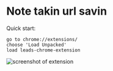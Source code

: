 # Note takin url savin

Quick start:

```
go to chrome://extensions/
choose 'Load Unpacked'
load leads-chrome-extension

````

<img src="./screenshot.png" alt="screenshot of extension" title="screenshot of extension">